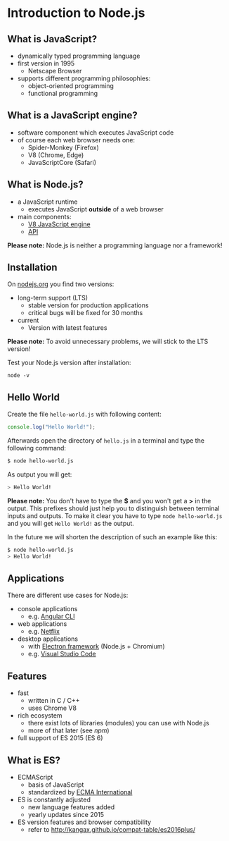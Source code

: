 # Introduction to Node.js

## What is JavaScript?

- dynamically typed programming language
- first version in 1995
  - Netscape Browser
- supports different programming philosophies:
  - object-oriented programming
  - functional programming

## What is a JavaScript engine?

- software component which executes JavaScript code
- of course each web browser needs one:
  - Spider-Monkey (Firefox)
  - V8 (Chrome, Edge)
  - JavaScriptCore (Safari)

## What is Node.js?

- a JavaScript runtime
  - executes JavaScript **outside** of a web browser
- main components:
  - [V8 JavaScript engine](https://v8.dev/)
  - [API](https://nodejs.org/dist/latest-v12.x/docs/api/http.html)

**Please note:** Node.js is neither a programming language nor a framework!

## Installation

On [nodejs.org](https://nodejs.org/en/) you find two versions:

- long-term support (LTS)
  - stable version for production applications
  - critical bugs will be fixed for 30 months
- current
  - Version with latest features

**Please note:** To avoid unnecessary problems, we will stick to the LTS version!

Test your Node.js version after installation:

```
node -v
```

## Hello World

Create the file `hello-world.js` with following content:

```javascript
console.log("Hello World!");
```

Afterwards open the directory of `hello.js` in a terminal and type the following command:

```bash
$ node hello-world.js
```

As output you will get:

```bash
> Hello World!
```

**Please note:** You don't have to type the **$** and you won't get a **>** in the output. This prefixes should just help you to distinguish between terminal inputs and outputs. To make it clear you have to type `node hello-world.js` and you will get `Hello World!` as the output.

In the future we will shorten the description of such an example like this:

```bash
$ node hello-world.js
> Hello World!
```

## Applications

There are different use cases for Node.js:

- console applications
  - e.g. [Angular CLI](https://angular.io/cli)
- web applications
  - e.g. [Netflix](https://netflixtechblog.com/tagged/nodejs)
- desktop applications
  - with [Electron framework](https://www.electronjs.org/) (Node.js + Chromium)
  - e.g. [Visual Studio Code](https://code.visualstudio.com/)

## Features

- fast
  - written in C / C++
  - uses Chrome V8
- rich ecosystem
  - there exist lots of libraries (modules) you can use with Node.js
  - more of that later (see _npm_)
- full support of ES 2015 (ES 6)

## What is ES?

- ECMAScript
  - basis of JavaScript
  - standardized by [ECMA International](https://www.ecma-international.org/)
- ES is constantly adjusted
  - new language features added
  - yearly updates since 2015
- ES version features and browser compatibility
  - refer to http://kangax.github.io/compat-table/es2016plus/
